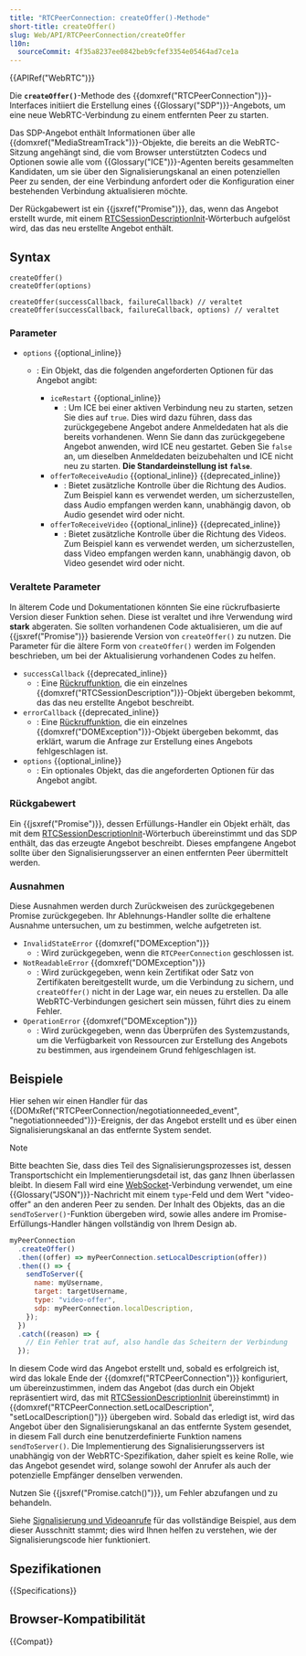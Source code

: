 ```yaml
---
title: "RTCPeerConnection: createOffer()-Methode"
short-title: createOffer()
slug: Web/API/RTCPeerConnection/createOffer
l10n:
  sourceCommit: 4f35a8237ee0842beb9cfef3354e05464ad7ce1a
---
```


{{APIRef("WebRTC")}}

Die **`createOffer()`**-Methode des {{domxref("RTCPeerConnection")}}-Interfaces initiiert die Erstellung eines {{Glossary("SDP")}}-Angebots, um eine neue WebRTC-Verbindung zu einem entfernten Peer zu starten.

Das SDP-Angebot enthält Informationen über alle {{domxref("MediaStreamTrack")}}-Objekte, die bereits an die WebRTC-Sitzung angehängt sind, die vom Browser unterstützten Codecs und Optionen sowie alle vom {{Glossary("ICE")}}-Agenten bereits gesammelten Kandidaten, um sie über den Signalisierungskanal an einen potenziellen Peer zu senden, der eine Verbindung anfordert oder die Konfiguration einer bestehenden Verbindung aktualisieren möchte.

Der Rückgabewert ist ein {{jsxref("Promise")}}, das, wenn das Angebot erstellt wurde, mit einem [RTCSessionDescriptionInit](/de/docs/Web/API/RTCSessionDescription/RTCSessionDescription#options)-Wörterbuch aufgelöst wird, das das neu erstellte Angebot enthält.

## Syntax

```js-nolint
createOffer()
createOffer(options)

createOffer(successCallback, failureCallback) // veraltet
createOffer(successCallback, failureCallback, options) // veraltet
```

### Parameter

- `options` {{optional_inline}}

  - : Ein Objekt, das die folgenden angeforderten Optionen für das Angebot angibt:

    - `iceRestart` {{optional_inline}}
      - : Um ICE bei einer aktiven Verbindung neu zu starten, setzen Sie dies auf `true`.
        Dies wird dazu führen, dass das zurückgegebene Angebot andere Anmeldedaten hat als die bereits vorhandenen.
        Wenn Sie dann das zurückgegebene Angebot anwenden, wird ICE neu gestartet.
        Geben Sie `false` an, um dieselben Anmeldedaten beizubehalten und ICE nicht neu zu starten.
        **Die Standardeinstellung ist `false`**.
    - `offerToReceiveAudio` {{optional_inline}} {{deprecated_inline}}
      - : Bietet zusätzliche Kontrolle über die Richtung des Audios. Zum Beispiel kann es verwendet werden, um sicherzustellen, dass Audio empfangen werden kann, unabhängig davon, ob Audio gesendet wird oder nicht.
    - `offerToReceiveVideo` {{optional_inline}} {{deprecated_inline}}
      - : Bietet zusätzliche Kontrolle über die Richtung des Videos. Zum Beispiel kann es verwendet werden, um sicherzustellen, dass Video empfangen werden kann, unabhängig davon, ob Video gesendet wird oder nicht.

### Veraltete Parameter

In älterem Code und Dokumentationen könnten Sie eine rückrufbasierte Version dieser Funktion sehen.
Diese ist veraltet und ihre Verwendung wird **stark** abgeraten.
Sie sollten vorhandenen Code aktualisieren, um die auf {{jsxref("Promise")}} basierende Version von `createOffer()` zu nutzen.
Die Parameter für die ältere Form von `createOffer()` werden im Folgenden beschrieben, um bei der Aktualisierung vorhandenen Codes zu helfen.

- `successCallback` {{deprecated_inline}}
  - : Eine [Rückruffunktion](/de/docs/Glossary/Callback_function), die ein einzelnes {{domxref("RTCSessionDescription")}}-Objekt übergeben bekommt, das das neu erstellte Angebot beschreibt.
- `errorCallback` {{deprecated_inline}}
  - : Eine [Rückruffunktion](/de/docs/Glossary/Callback_function), die ein einzelnes {{domxref("DOMException")}}-Objekt übergeben bekommt, das erklärt, warum die Anfrage zur Erstellung eines Angebots fehlgeschlagen ist.
- `options` {{optional_inline}}
  - : Ein optionales Objekt, das die angeforderten Optionen für das Angebot angibt.

### Rückgabewert

Ein {{jsxref("Promise")}}, dessen Erfüllungs-Handler ein Objekt erhält, das mit dem [RTCSessionDescriptionInit](/de/docs/Web/API/RTCSessionDescription/RTCSessionDescription#options)-Wörterbuch übereinstimmt und das SDP enthält, das das erzeugte Angebot beschreibt.
Dieses empfangene Angebot sollte über den Signalisierungsserver an einen entfernten Peer übermittelt werden.

### Ausnahmen

Diese Ausnahmen werden durch Zurückweisen des zurückgegebenen Promise zurückgegeben.
Ihr Ablehnungs-Handler sollte die erhaltene Ausnahme untersuchen, um zu bestimmen, welche aufgetreten ist.

- `InvalidStateError` {{domxref("DOMException")}}
  - : Wird zurückgegeben, wenn die `RTCPeerConnection` geschlossen ist.
- `NotReadableError` {{domxref("DOMException")}}
  - : Wird zurückgegeben, wenn kein Zertifikat oder Satz von Zertifikaten bereitgestellt wurde, um die Verbindung zu sichern, und `createOffer()` nicht in der Lage war, ein neues zu erstellen.
    Da alle WebRTC-Verbindungen gesichert sein müssen, führt dies zu einem Fehler.
- `OperationError` {{domxref("DOMException")}}
  - : Wird zurückgegeben, wenn das Überprüfen des Systemzustands, um die Verfügbarkeit von Ressourcen zur Erstellung des Angebots zu bestimmen, aus irgendeinem Grund fehlgeschlagen ist.

## Beispiele

Hier sehen wir einen Handler für das {{DOMxRef("RTCPeerConnection/negotiationneeded_event", "negotiationneeded")}}-Ereignis, der das Angebot erstellt und es über einen Signalisierungskanal an das entfernte System sendet.

> [!NOTE]
> Bitte beachten Sie, dass dies Teil des Signalisierungsprozesses ist, dessen Transportschicht ein Implementierungsdetail ist, das ganz Ihnen überlassen bleibt.
> In diesem Fall wird eine [WebSocket](/de/docs/Web/API/WebSockets_API)-Verbindung verwendet, um eine {{Glossary("JSON")}}-Nachricht mit einem `type`-Feld und dem Wert "video-offer" an den anderen Peer zu senden.
> Der Inhalt des Objekts, das an die `sendToServer()`-Funktion übergeben wird, sowie alles andere im Promise-Erfüllungs-Handler hängen vollständig von Ihrem Design ab.

```js
myPeerConnection
  .createOffer()
  .then((offer) => myPeerConnection.setLocalDescription(offer))
  .then(() => {
    sendToServer({
      name: myUsername,
      target: targetUsername,
      type: "video-offer",
      sdp: myPeerConnection.localDescription,
    });
  })
  .catch((reason) => {
    // Ein Fehler trat auf, also handle das Scheitern der Verbindung
  });
```

In diesem Code wird das Angebot erstellt und, sobald es erfolgreich ist, wird das lokale Ende der {{domxref("RTCPeerConnection")}} konfiguriert, um übereinzustimmen, indem das Angebot (das durch ein Objekt repräsentiert wird, das mit [RTCSessionDescriptionInit](/de/docs/Web/API/RTCSessionDescription/RTCSessionDescription#options) übereinstimmt) in {{domxref("RTCPeerConnection.setLocalDescription", "setLocalDescription()")}} übergeben wird.
Sobald das erledigt ist, wird das Angebot über den Signalisierungskanal an das entfernte System gesendet, in diesem Fall durch eine benutzerdefinierte Funktion namens `sendToServer()`.
Die Implementierung des Signalisierungsservers ist unabhängig von der WebRTC-Spezifikation, daher spielt es keine Rolle, wie das Angebot gesendet wird, solange sowohl der Anrufer als auch der potenzielle Empfänger denselben verwenden.

Nutzen Sie {{jsxref("Promise.catch()")}}, um Fehler abzufangen und zu behandeln.

Siehe [Signalisierung und Videoanrufe](/de/docs/Web/API/WebRTC_API/Signaling_and_video_calling) für das vollständige Beispiel, aus dem dieser Ausschnitt stammt; dies wird Ihnen helfen zu verstehen, wie der Signalisierungscode hier funktioniert.

## Spezifikationen

{{Specifications}}

## Browser-Kompatibilität

{{Compat}}
